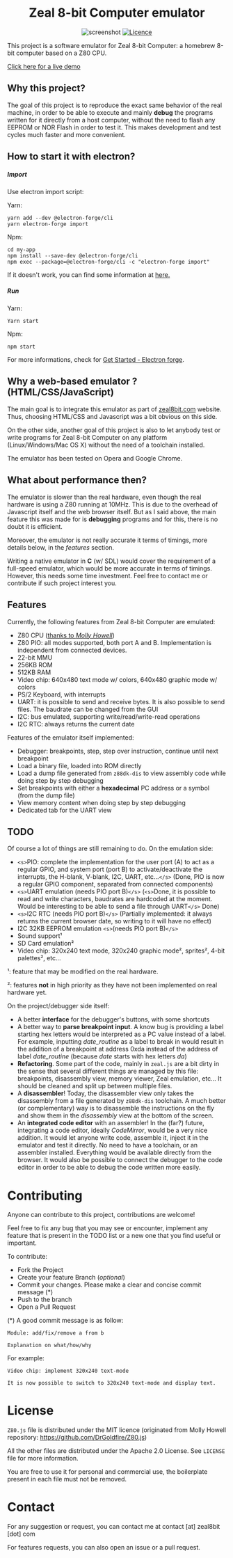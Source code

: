 <h1 align="center">Zeal 8-bit Computer emulator</h1>
<p align=center>
    <img src="imgs/screenshot.png" alt="screenshot" />
    <a href="https://opensource.org/licenses/Apache-2.0">
        <img src="https://img.shields.io/badge/License-Apache_2.0-blue.svg" alt="Licence" />
    </a>
</p>

This project is a software emulator for Zeal 8-bit Computer: a homebrew 8-bit computer based on a Z80 CPU.

[Click here for a live demo](https://zeal8bit.github.io/Zeal-WebEmulator/)

## Why this project?

The goal of this project is to reproduce the exact same behavior of the real machine, in order to be able to execute and mainly **debug** the programs written for it directly from a host computer, without the need to flash any EEPROM or NOR Flash in order to test it. This makes development and test cycles much faster and more convenient.

## How to start it with electron?

##### Import

Use electron import script:

Yarn:

```
yarn add --dev @electron-forge/cli
yarn electron-forge import
```

Npm:

```
cd my-app
npm install --save-dev @electron-forge/cli
npm exec --package=@electron-forge/cli -c "electron-forge import"
```

If it doesn't work, you can find some information at [here.](https://www.electronforge.io/import-existing-project)

##### Run

Yarn:

```
Yarn start
```

Npm:

```
npm start
```

For more informations, check for [Get Started - Electron forge](https://www.electronforge.io/).

## Why a web-based emulator ? (HTML/CSS/JavaScript)

The main goal is to integrate this emulator as part of [zeal8bit.com](https://zeal8bit.com) website. Thus, choosing HTML/CSS and Javascript was a bit obvious on this side.

On the other side, another goal of this project is also to let anybody test or write programs for Zeal 8-bit Computer on any platform (Linux/Windows/Mac OS X) without the need of a toolchain installed.

The emulator has been tested on Opera and Google Chrome.

## What about performance then?

The emulator is slower than the real hardware, even though the real hardware is using a Z80 running at 10MHz. This is due to the overhead of Javascript itself and the web browser itself. But as I said above, the main feature this was made for is **debugging** programs and for this, there is no doubt it is efficient.

Moreover, the emulator is not really accurate it terms of timings, more details below, in the *features* section.

Writing a native emulator in **C** (w/ SDL) would cover the requirement of a full-speed emulator, which would be more accurate in terms of timings. However, this needs some time investment. Feel free to contact me or contribute if such project interest you.

## Features

Currently, the following features from Zeal 8-bit Computer are emulated:

* Z80 CPU ([thanks to *Molly Howell*](https://github.com/DrGoldfire/Z80.js))
* Z80 PIO: all modes supported, both port A and B. Implementation is independent from connected devices.
* 22-bit MMU
* 256KB ROM
* 512KB RAM
* Video chip: 640x480 text mode w/ colors, 640x480 graphic mode w/ colors
* PS/2 Keyboard, with interrupts
* UART: it is possible to send and receive bytes. It is also possible to send files. The baudrate can be changed from the GUI
* I2C: bus emulated, supporting write/read/write-read operations
* I2C RTC: always returns the current date

Features of the emulator itself implemented:

* Debugger: breakpoints, step, step over instruction, continue until next breakpoint
* Load a binary file, loaded into ROM directly
* Load a dump file generated from `z88dk-dis` to view assembly code while doing step by step debugging
* Set breakpoints with either a **hexadecimal** PC address or a symbol (from the dump file)
* View memory content when doing step by step debugging
* Dedicated tab for the UART view

## TODO

Of course a lot of things are still remaining to do. On the emulation side:

* `<s>`PIO: complete the implementation for the user port (A) to act as a regular GPIO, and system port (port B) to activate/deactivate the interrupts, the H-blank, V-blank, I2C, UART, etc...`</s>` (Done, PIO is now a regular GPIO component, separated from connected components)
* `<s>`UART emulation (needs PIO port B)`</s>` (`<s>`Done, it is possible to read and write characters, baudrates are hardcoded at the moment. Would be interesting to be able to send a file through UART`</s>` Done)
* `<s>`I2C RTC (needs PIO port B)`</s>` (Partially implemented: it always returns the current browser date, so writing to it will have no effect)
* I2C 32KB EEPROM emulation `<s>`(needs PIO port B)`</s>`
* Sound support¹
* SD Card emulation²
* Video chip: 320x240 text mode, 320x240 graphic mode², sprites², 4-bit palettes², etc...

¹: feature that may be modified on the real hardware.

²: features **not** in high priority as they have not been implemented on real hardware yet.

On the project/debugger side itself:

* A better **interface** for the debugger's buttons, with some shortcuts
* A better way to **parse breakpoint input**. A know bug is providing a label starting hex letters would be interpreted as a PC value instead of a label. For example, inputting *date_routine* as a label to break in would result in the addition of a breakpoint at address 0xda instead of the address of label *date_routine* (because *date* starts with hex letters *da*)
* **Refactoring**. Some part of the code, mainly in `zeal.js` are a bit dirty in the sense that several different things are managed by this file: breakpoints, disassembly view, memory viewer, Zeal emulation, etc... It should be cleaned and split up between multiple files.
* A **disassembler**! Today, the disassembler view only takes the disassembly from a file generated by `z88dk-dis` toolchain. A much better (or complementary) way is to disassemble the instructions on the fly and show them in the *disassembly* view at the bottom of the screen.
* An **integrated code editor** with an assembler! In the (far?) future, integrating a code editor, ideally *CodeMirror*, would be a very nice addition. It would let anyone write code, assemble it, inject it in the emulator and test it directly. No need to have a toolchain, or an assembler installed. Everything would be available directly from the browser. It would also be possible to connect the debugger to the code editor in order to be able to debug the code written more easily.

# Contributing

Anyone can contribute to this project, contributions are welcome!

Feel free to fix any bug that you may see or encounter, implement any feature that is present in the TODO list or a new one that you find useful or important.

To contribute:

* Fork the Project
* Create your feature Branch (*optional*)
* Commit your changes. Please make a clear and concise commit message (*)
* Push to the branch
* Open a Pull Request

(*) A good commit message is as follow:

```
Module: add/fix/remove a from b

Explanation on what/how/why
```

For example:

```
Video chip: implement 320x240 text-mode

It is now possible to switch to 320x240 text-mode and display text.
```

# License

`Z80.js` file is distributed under the MIT licence (originated from Molly Howell repository: https://github.com/DrGoldfire/Z80.js)

All the other files are distributed under the Apache 2.0 License. See `LICENSE` file for more information.

You are free to use it for personal and commercial use, the boilerplate present in each file must not be removed.

# Contact

For any suggestion or request, you can contact me at contact [at] zeal8bit [dot] com

For features requests, you can also open an issue or a pull request.
